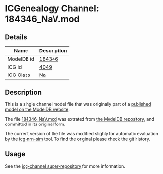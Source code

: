 # ICGenealogy Channel: 184346\_NaV.mod

## Details

Name | Description
---- | -----------
ModelDB id | [184346](http://senselab.med.yale.edu/ModelDB/ShowModel.cshtml?model=184346)
ICG id | [4049](http://icg.neurotheory.ox.ac.uk/channels/2/4049)
ICG Class | [Na](http://icg.neurotheory.ox.ac.uk/channels/2)

## Description

This is a single channel model file that was originally part of a [published model on the ModelDB website](http://senselab.med.yale.edu/mModelDB/ShowModel.cshtml?model=184346).


The file [184346\_NaV.mod](184346_NaV.mod) was extrated from [the ModelDB repository](http://senselab.med.yale.edu/ModelDB/ShowModel.cshtml?model=184346), and committed in its original form.

The current version of the file was modified slighly for automatic evaluation by the [icg-nrn-sim](https://github.com/icgenealogy/icg-nrn-sim) tool. To find the original please check the git history.


## Usage

See the [icg-channel super-repository](https://github.com/icgenealogy/icg-channels) for more information.